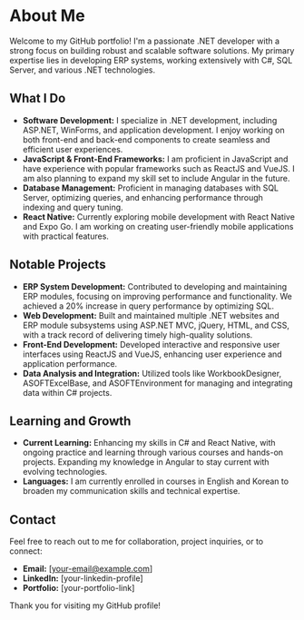 # About Me

Welcome to my GitHub portfolio! I'm a passionate .NET developer with a strong focus on building robust and scalable software solutions. My primary expertise lies in developing ERP systems, working extensively with C#, SQL Server, and various .NET technologies.

## What I Do

- **Software Development:** I specialize in .NET development, including ASP.NET, WinForms, and application development. I enjoy working on both front-end and back-end components to create seamless and efficient user experiences.
- **JavaScript & Front-End Frameworks:** I am proficient in JavaScript and have experience with popular frameworks such as ReactJS and VueJS. I am also planning to expand my skill set to include Angular in the future.
- **Database Management:** Proficient in managing databases with SQL Server, optimizing queries, and enhancing performance through indexing and query tuning.
- **React Native:** Currently exploring mobile development with React Native and Expo Go. I am working on creating user-friendly mobile applications with practical features.

## Notable Projects

- **ERP System Development:** Contributed to developing and maintaining ERP modules, focusing on improving performance and functionality. We achieved a 20% increase in query performance by optimizing SQL.
- **Web Development:** Built and maintained multiple .NET websites and ERP module subsystems using ASP.NET MVC, jQuery, HTML, and CSS, with a track record of delivering timely high-quality solutions.
- **Front-End Development:** Developed interactive and responsive user interfaces using ReactJS and VueJS, enhancing user experience and application performance.
- **Data Analysis and Integration:** Utilized tools like WorkbookDesigner, ASOFTExcelBase, and ASOFTEnvironment for managing and integrating data within C# projects.

## Learning and Growth

- **Current Learning:** Enhancing my skills in C# and React Native, with ongoing practice and learning through various courses and hands-on projects. Expanding my knowledge in Angular to stay current with evolving technologies.
- **Languages:** I am currently enrolled in courses in English and Korean to broaden my communication skills and technical expertise.

## Contact

Feel free to reach out to me for collaboration, project inquiries, or to connect:

- **Email:** [your-email@example.com]
- **LinkedIn:** [your-linkedin-profile]
- **Portfolio:** [your-portfolio-link]

Thank you for visiting my GitHub profile!
